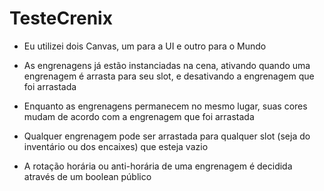 # TesteCrenix

- Eu utilizei dois Canvas, um para a UI e outro para o Mundo

- As engrenagens já estão instanciadas na cena, ativando quando uma engrenagem é
arrasta para seu slot, e desativando a engrenagem que foi arrastada

- Enquanto as engrenagens permanecem no mesmo lugar, suas cores mudam de acordo
com a engrenagem que foi arrastada

- Qualquer engrenagem pode ser arrastada para qualquer slot (seja do inventário
ou dos encaixes) que esteja vazio

- A rotação horária ou anti-horária de uma engrenagem é decidida através de um
boolean público

